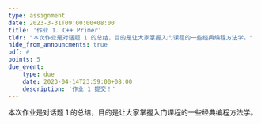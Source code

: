 ```yaml
---
type: assignment
date: 2023-3-31T09:00:00+08:00
title: '作业 1. C++ Primer'
tldr: "本次作业是对话题 1 的总结，目的是让大家掌握入门课程的一些经典编程方法学。"
hide_from_announcments: true
pdf: #
points: 5
due_event:
    type: due
    date: 2023-04-14T23:59:00+08:00
    description: '作业 1 提交！'
---
```


本次作业是对话题 1 的总结，目的是让大家掌握入门课程的一些经典编程方法学。
